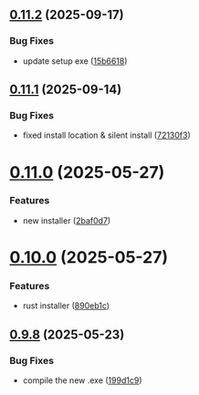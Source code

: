 ## [0.11.2](https://github.com/Torwent/wasp-setup/compare/v0.11.1...v0.11.2) (2025-09-17)


### Bug Fixes

* update setup exe ([15b6618](https://github.com/Torwent/wasp-setup/commit/15b6618a50aab8b7a029276e1ba2ebe399f5ff9a))



## [0.11.1](https://github.com/Torwent/wasp-setup/compare/v0.11.0...v0.11.1) (2025-09-14)


### Bug Fixes

* fixed install location & silent install ([72130f3](https://github.com/Torwent/wasp-setup/commit/72130f360e95e3b3c48a68d78c9e7b99fa81af96))



# [0.11.0](https://github.com/Torwent/wasp-setup/compare/v0.10.0...v0.11.0) (2025-05-27)


### Features

* new installer ([2baf0d7](https://github.com/Torwent/wasp-setup/commit/2baf0d7e9271344d96c9c1f2512a58265abf4f5a))



# [0.10.0](https://github.com/Torwent/wasp-setup/compare/v0.9.8...v0.10.0) (2025-05-27)


### Features

* rust installer ([890eb1c](https://github.com/Torwent/wasp-setup/commit/890eb1c492e3aebd58b4fd71503c45f51d229e08))



## [0.9.8](https://github.com/Torwent/wasp-setup/compare/v0.9.7...v0.9.8) (2025-05-23)


### Bug Fixes

* compile the new .exe ([199d1c9](https://github.com/Torwent/wasp-setup/commit/199d1c96fe4fc31beb61d7a5edda541517c57b95))



